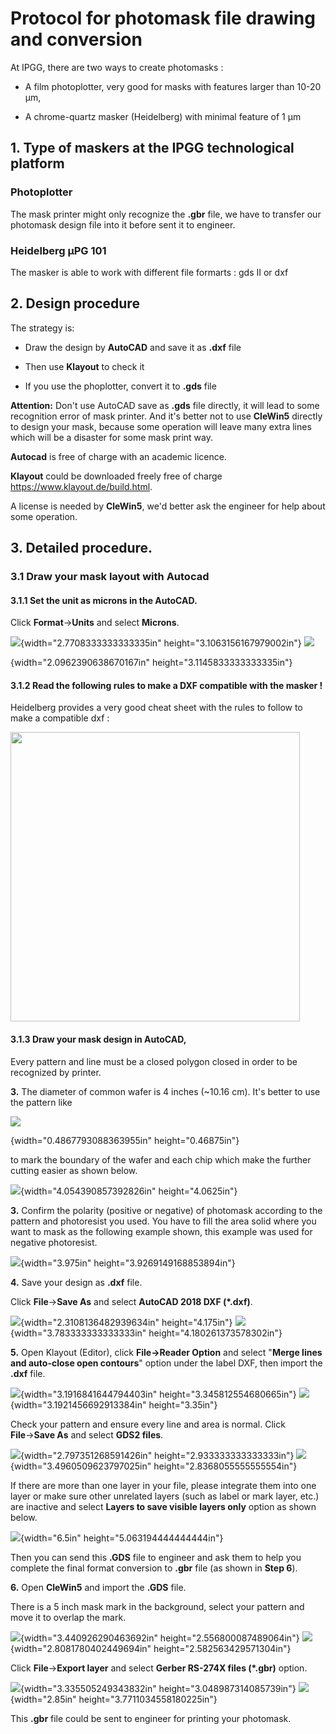 # Protocol for photomask file drawing and conversion



At IPGG, there are two ways to create photomasks : 

- A film photoplotter, very good for masks with features larger than 10-20 µm,

- A chrome-quartz masker (Heidelberg) with minimal feature of 1 µm



## 1. Type of maskers at the IPGG technological  platform

### Photoplotter

The mask printer might only recognize the **.gbr** file, we have to
transfer our photomask design file into it before sent it to engineer.

### Heidelberg µPG 101

The masker is able to work with different file formarts : gds II or dxf



## 2. Design procedure

The strategy is:



- Draw the design by **AutoCAD** and save it as **.dxf** file 

- Then use **Klayout**  to check it 

- If you use the phoplotter, convert it to  **.gds** file



**Attention:** Don't use AutoCAD save as **.gds** file directly, it will
lead to some recognition error of mask printer. And it\'s better not to
use **CleWin5** directly to design your mask, because some operation
will leave many extra lines which will be a disaster for some mask print
way.

**Autocad** is free of charge with an academic licence.



**Klayout** could be downloaded freely free of charge
<https://www.klayout.de/build.html>. 

A license is needed by **CleWin5**, we'd better ask the engineer for help about some operation.

## 3. Detailed procedure.

### 3.1 Draw your mask layout with Autocad

#### 3.1.1 Set the unit as microns in the AutoCAD.

Click **Format**→**Units** and select **Microns**.

![](.//media/image1.png){width="2.7708333333333335in"
height="3.1063156167979002in"}
![](.//media/image2.png)

{width="2.0962390638670167in"
height="3.1145833333333335in"}



#### 3.1.2 Read the following rules to make a DXF compatible with the masker !

Heidelberg provides a very good cheat sheet with the rules to follow to make a compatible dxf :

<img title="" src=".//media/dxf_Rules.png" alt="" data-align="inline" width="463">

#### 3.1.3 Draw your mask design in AutoCAD,

Every pattern and line must be a closed polygon closed in order to be recognized by printer. 



**3.** The diameter of common wafer
is 4 inches (\~10.16 cm). It's better to use the pattern like


![](.//media/image3.png)

{width="0.4867793088363955in"
height="0.46875in"} 

to mark the boundary of the wafer and each chip
which make the further cutting easier as shown below.

![](.//media/image4.png){width="4.054390857392826in" height="4.0625in"}

**3.** Confirm the polarity (positive or negative) of photomask
according to the pattern and photoresist you used. You have to fill the
area solid where you want to mask as the following example shown, this
example was used for negative photoresist.

![](.//media/image5.png){width="3.975in" height="3.9269149168853894in"}

**4.** Save your design as **.dxf** file.

Click **File**→**Save As** and select **AutoCAD 2018 DXF (\*.dxf)**.

![](.//media/image6.png){width="2.3108136482939634in" height="4.175in"}
![](.//media/image7.png){width="3.783333333333333in"
height="4.180261373578302in"}

**5.** Open Klayout (Editor), click **File→Reader Option** and select
\"**Merge lines and auto-close open contours**\" option under the label
DXF, then import the **.dxf** file.

![](.//media/image8.png){width="3.1916841644794403in"
height="3.345812554680665in"}
![](.//media/image9.png){width="3.1921456692913384in" height="3.35in"}

Check your pattern and ensure every line and area is normal. Click
**File**→**Save As** and select **GDS2 files**.

![](.//media/image10.png){width="2.797351268591426in"
height="2.933333333333333in"}
![](.//media/image11.png){width="3.4960509623797025in"
height="2.8368055555555554in"}

If there are more than one layer in your file, please integrate them
into one layer or make sure other unrelated layers (such as label or
mark layer, etc.) are inactive and select **Layers to save visible
layers only** option as shown below.

![](.//media/image12.png){width="6.5in" height="5.063194444444444in"}

Then you can send this **.GDS** file to engineer and ask them to help
you complete the final format conversion to **.gbr** file (as shown in
**Step 6**).

**6.** Open **CleWin5** and import the **.GDS** file.

There is a 5 inch mask mark in the background, select your pattern and
move it to overlap the mark.

![](.//media/image13.png){width="3.440926290463692in"
height="2.556800087489064in"}
![](.//media/image14.png){width="2.8081780402449694in"
height="2.582563429571304in"}

Click **File**→**Export layer** and select **Gerber RS-274X files
(\*.gbr)** option.

![](.//media/image15.png){width="3.335505249343832in"
height="3.048987314085739in"} ![](.//media/image16.png){width="2.85in"
height="3.7711034558180225in"}

This **.gbr** file could be sent to engineer for printing your
photomask.
